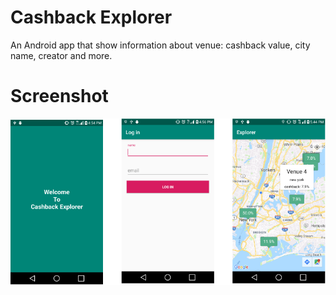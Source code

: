 # Cashback Explorer 
An Android app that show information about venue: cashback value, city name, creator and more.

# Screenshot
<img src="https://github.com/marceand/cashbackexplorer/blob/master/asset/cashback_explorer.png">